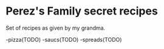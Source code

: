 # Perez's Family secret recipes

Set of recipes as given by my grandma.

-pizza(TODO)
-saucs(TODO)
-spreads(TODO)